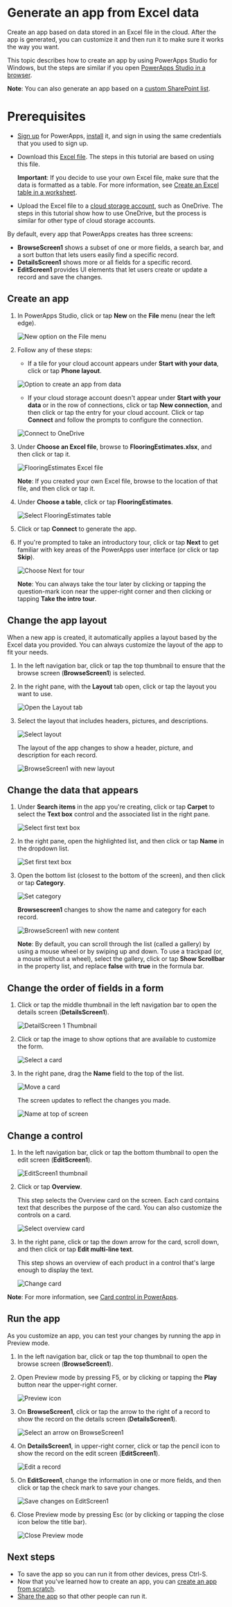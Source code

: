 <properties
	pageTitle="Generate an app from Excel data | Microsoft PowerApps"
	description="Create an app automatically based on an Excel file in the cloud, customize the app, and then explore how it works."
	services=""
	suite="powerapps"
	documentationCenter="na"
	authors="sarafankit"
	manager="anneta"
	editor=""
	tags=""/>

<tags
   ms.service="powerapps"
   ms.devlang="na"
   ms.topic="get-started-article"
   ms.tgt_pltfrm="na"
   ms.workload="na"
   ms.date="10/16/2016"
   ms.author="ankitsar"/>

# Generate an app from Excel data #
Create an app based on data stored in an Excel file in the cloud. After the app is generated, you can customize it and then run it to make sure it works the way you want.

This topic describes how to create an app by using PowerApps Studio for Windows, but the steps are similar if you open [PowerApps Studio in a browser](create-app-browser.md).

**Note**: You can also generate an app based on a [custom SharePoint list](app-from-sharepoint).

# Prerequisites #
- [Sign up](signup-for-powerapps.md) for PowerApps, [install](http://aka.ms/powerappsinstall) it, and sign in using the same credentials that you used to sign up.

- Download this [Excel file](https://az787822.vo.msecnd.net/documentation/get-started-from-data/FlooringEstimates.xlsx). The steps in this tutorial are based on using this file.

	**Important**: If you decide to use your own Excel file, make sure that the data is formatted as a table. For more information, see [Create an Excel table in a worksheet](https://support.office.com/en-us/article/Create-an-Excel-table-in-a-worksheet-E81AA349-B006-4F8A-9806-5AF9DF0AC664).

- Upload the Excel file to a [cloud storage account](cloud-storage-blob-connections.md), such as OneDrive. The steps in this tutorial show how to use OneDrive, but the process is similar for other type of cloud storage accounts.

By default, every app that PowerApps creates has three screens:

- **BrowseScreen1** shows a subset of one or more fields, a search bar, and a sort button that lets users easily find a specific record.
- **DetailsScreen1** shows more or all fields for a specific record.
- **EditScreen1** provides UI elements that let users create or update a record and save the changes.

## Create an app ##
1. In PowerApps Studio, click or tap **New** on the **File** menu (near the left edge).

	![New option on the File menu](./media/get-started-create-from-data/file-new.png)

2. Follow any of these steps:
	- If a tile for your cloud account appears under **Start with your data**, click or tap **Phone layout**.

 	![Option to create an app from data](./media/get-started-create-from-data/create-from-data.png)

	- If your cloud storage account doesn't appear under **Start with your data** or in the row of connections, click or tap **New connection**, and then click or tap the entry for your cloud account. Click or tap **Connect** and follow the prompts to configure the connection.

	![Connect to OneDrive](./media/get-started-create-from-data/connect-onedrive.png)

3. Under **Choose an Excel file**, browse to **FlooringEstimates.xlsx**, and then click or tap it.

	![FlooringEstimates Excel file](./media/get-started-create-from-data/choose-spreadsheet.png)  

	**Note**: If you created your own Excel file, browse to the location of that file, and then click or tap it.

4. Under **Choose a table**, click or tap **FlooringEstimates**.  

	![Select FlooringEstimates table](./media/get-started-create-from-data/choose-table.png)

5. Click or tap **Connect** to generate the app.

6. If you're prompted to take an introductory tour, click or tap **Next** to get familiar with key areas of the PowerApps user interface (or click or tap **Skip**).

	![Choose Next for tour](./media/get-started-create-from-data/quick-tour.png)

	**Note**: You can always take the tour later by clicking or tapping the question-mark icon near the upper-right corner and then clicking or tapping **Take the intro tour**.

## Change the app layout ##
When a new app is created, it automatically applies a layout based by the Excel data you provided. You can always customize the layout of the app to fit your needs.

1. In the left navigation bar, click or tap the top thumbnail to ensure that the browse screen (**BrowseScreen1**) is selected.

2. In the right pane, with the **Layout** tab open, click or tap the layout you want to use.

	![Open the Layout tab](./media/get-started-create-from-data/open-layout-tab.png)

3. Select the layout that includes headers, pictures, and descriptions.

	![Select layout](./media/get-started-create-from-data/change-layout.png)

	The layout of the app changes to show a header, picture, and description for each record.

	![BrowseScreen1 with new layout](./media/get-started-create-from-data/browse-layout.png)

## Change the data that appears ##
1.  Under **Search items** in the app you're creating, click or tap **Carpet** to select the **Text box** control and the associated list in the right pane.

	![Select first text box](./media/get-started-create-from-data/select-gallery-textbox.png)

2. In the right pane, open the highlighted list, and then click or tap **Name** in the dropdown list.

	![Set first text box](./media/get-started-create-from-data/set-gallery-textbox.png)

3. Open the bottom list (closest to the bottom of the screen), and then click or tap **Category**.

	![Set category](./media/get-started-create-from-data/set-category.png)

	**Browsescreen1** changes to show the name and category for each record.

	![BrowseScreen1 with new content](./media/get-started-create-from-data/browse-content.png)

	**Note**: By default, you can scroll through the list (called a gallery) by using a mouse wheel or by swiping up and down. To use a trackpad (or, a mouse without a wheel), select the gallery, click or tap **Show Scrollbar** in the property list, and replace **false** with **true** in the formula bar.

## Change the order of fields in a form ##
1. Click or tap the middle thumbnail in the left navigation bar to open the details screen (**DetailsScreen1**).

	![DetailScreen 1 Thumbnail](./media/get-started-create-from-data/detail-screen-thumbnail.png)

2. Click or tap the image to show options that are available to customize the form.

	![Select a card](./media/get-started-create-from-data/select-card.png)

3. In the right pane, drag the **Name** field to the top of the list.

	![Move a card](./media/get-started-create-from-data/move-card.png)

	The screen updates to reflect the changes you made.

	![Name at top of screen](./media/get-started-create-from-data/name-first.png)

## Change a control ##
1. In the left navigation bar, click or tap the bottom thumbnail to open the edit screen (**EditScreen1**).

	![EditScreen1 thumbnail](./media/get-started-create-from-data/edit-screen-thumbnail.png)

2. Click or tap **Overview**.

	This step selects the Overview card on the screen. Each card contains text that describes the purpose of the card. You can also customize the controls on a card.

	![Select overview card](./media/get-started-create-from-data/select-overview.png)

3. In the right pane, click or tap the down arrow for the card, scroll down, and then click or tap **Edit multi-line text**.

	This step shows an overview of each product in a control that's large enough to display the text.

	![Change card](./media/get-started-create-from-data/card-selector.png)

**Note**: For more information, see [Card control in PowerApps](controls/control-card.md).

## Run the app ##
As you customize an app, you can test your changes by running the app in Preview mode.

1. In the left navigation bar, click or tap the top thumbnail to open the browse screen (**BrowseScreen1**).

2. Open Preview mode by pressing F5, or by clicking or tapping the **Play** button near the upper-right corner.

	![Preview icon](./media/get-started-create-from-data/open-preview.png)

3. On **BrowseScreen1**, click or tap the arrow to the right of a record to show the record on the details screen (**DetailsScreen1**).

	![Select an arrow on BrowseScreen1](./media/get-started-create-from-data/select-record.png)

4. On **DetailsScreen1**, in upper-right corner, click or tap the pencil icon to show the record on the edit screen (**EditScreen1**).

	![Edit a record](./media/get-started-create-from-data/edit-record.png)

5. On **EditScreen1**, change the information in one or more fields, and then click or tap the check mark to save your changes.

	![Save changes on EditScreen1](./media/get-started-create-from-data/save-record.png)

6. Close Preview mode by pressing Esc (or by clicking or tapping the close icon below the title bar).

	![Close Preview mode](./media/get-started-create-from-data/close-preview.png)

## Next steps ##
- To save the app so you can run it from other devices, press Ctrl-S.
- Now that you've learned how to create an app, you can  [create an app from scratch](get-started-create-from-blank.md).
- [Share the app](share-app.md) so that other people can run it.
